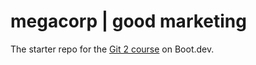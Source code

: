# megacorp | good marketing

The starter repo for the [Git 2 course](https://www.boot.dev/learn/learn-git-2) on Boot.dev.
